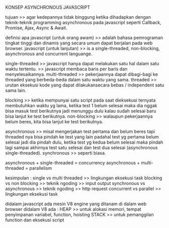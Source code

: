 KONSEP ASYNCHRONOUS JAVASCRIPT

tujuan >> agar kedepannya tidak binggung ketika dihadapkan dengan teknik-teknik programming asynchronous pada javascript seperti Callback, Promise, Ajax, Async & Await.

definisi 
apa javascript (untuk orang awam) >>  adalah bahasa pemrograman tingkat tinggi dan dinamis yang secara umum dapat berjalan pada web browser.
javascript (untuk lanjutan) >> is a single-threaded, non-blocking, asynchronous and concurrent languange.


single-threaded >> javascript hanya dapat melakukan satu hal dalam satu waktu tertentu. >> javascript membaca baris per baris dan menyelesaikannya.
multi-threaded >> pekerjaannya dapat dibagi-bagi ke threaded yang berbeda-beda dalam satu waktu yang sama.
threaded >> urutan eksekusi kode yang dapat dilakukansecara bebas / independent satu sama lain.

blocking >> ketika mempunyai satu script pada saat dieksekusi ternyata membutuhkan waktu yg lama, ketika test 1 belum selesai maka dia nggak bisa masuk test berikutnya jadi menunggu dulu kalau sudah selesai baru bisa lanjut ke test berikutnya.
non-blocking >> walaupun pekerjaannya belum beres, kita bisa lanjut ke test berikutnya.

asynchronous >> misal mengerjakan test pertama dan belum beres tapi threaded nya bisa pindah ke test yang lain padahal test yg pertama belum selesai jadi dia pindah dulu, ketika test yg kedua belum selesai maka pindah lagi sampai akhirnya test satu selesai dan test dua selesai (asynchronous single-threaded).
synchronous >> seperti biasa.

asynchronous + single-threaded = concurrency
asynchronous + multi-threaded = parallelism


kesimpulan :
single vs multi threaded >> lingkungan eksekusi task
blocking vs non blocking >> teknik ngoding >> input output
synchronous vs asynchronous >> teknik ngoding >> http request
concurrent vs parallel >> lingkungan eksekusi task


didalam javascript ada mesin V8 engine yang ditanam di dalam web browser
didalam V8 ada :
HEAP >> untuk alokasi memori, tempat penyimpanan variabel, function, hoisting
STACK >> untuk pemanggilan function dan eksekusi script
